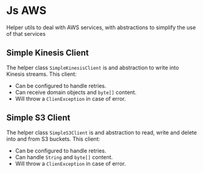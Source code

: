 # Js AWS

Helper utils to deal with AWS services, with abstractions to simplify the use of
that services

## Simple Kinesis Client

The helper class `SimpleKinesisClient` is and abstraction to write into Kinesis streams.
This client:
* Can be configured to handle retries.
* Can receive domain objects and `byte[]` content.
* Will throw a `ClienException` in case of error.

## Simple S3 Client

The helper class `SimpleS3Client` is and abstraction to read, write and delete into and from
S3 buckets. This client:
* Can be configured to handle retries.
* Can handle `String` and `byte[]` content.
* Will throw a `ClienException` in case of error.


